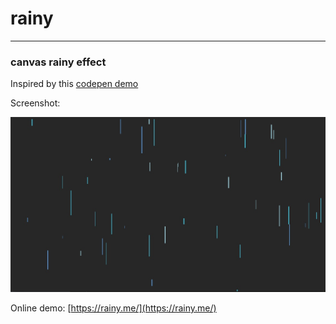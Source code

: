 # rainy
---
### canvas rainy effect

Inspired by this [codepen demo](https://codepen.io/Eslam-Yahya/pen/MvKZKj)

Screenshot:

![](img/screenshot.png)

Online demo: [https://rainy.me/](https://rainy.me/)
